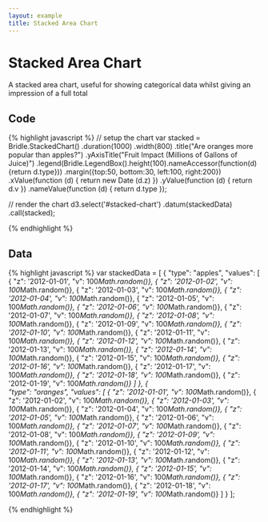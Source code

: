 ```yaml
---
layout: example
title: Stacked Area Chart
---
```


# Stacked Area Chart

<div id="stacked-chart"> </div>

A stacked area chart, useful for showing categorical data whilst giving an impression of a full total

## Code
{% highlight javascript %}
// setup the chart
var stacked = Bridle.StackedChart()
  .duration(1000)
  .width(800)
  .title("Are oranges more popular than apples?")
  .yAxisTitle("Fruit Impact (Millions of Gallons of Juice)")
.legend(Bridle.LegendBox().height(100).nameAccessor(function(d) {return d.type}))
.margin({top:50, bottom:30, left:100, right:200})
.xValue(function (d) {
  return new Date (d.z)
})
.yValue(function (d) {
  return d.v
})
.nameValue(function (d) {
  return d.type
});

// render the chart
d3.select('#stacked-chart')
  .datum(stackedData)
  .call(stacked);


  
{% endhighlight %}

## Data
{% highlight javascript %}
var stackedData = [
  {
    "type": "apples",
    "values": [
      { "z": '2012-01-01', "v":  100*Math.random()},
      { "z": '2012-01-02', "v":  100*Math.random()},
      { "z": '2012-01-03', "v":  100*Math.random()},
      { "z": '2012-01-04', "v":  100*Math.random()},
      { "z": '2012-01-05', "v":  100*Math.random()},
      { "z": '2012-01-06', "v":  100*Math.random()},
      { "z": '2012-01-07', "v":  100*Math.random()},
      { "z": '2012-01-08', "v":  100*Math.random()},
      { "z": '2012-01-09', "v":  100*Math.random()},
      { "z": '2012-01-10', "v":  100*Math.random()},
      { "z": '2012-01-11', "v":  100*Math.random()},
      { "z": '2012-01-12', "v":  100*Math.random()},
      { "z": '2012-01-13', "v":  100*Math.random()},
      { "z": '2012-01-14', "v":  100*Math.random()},
      { "z": '2012-01-15', "v":  100*Math.random()},
      { "z": '2012-01-16', "v":  100*Math.random()},
      { "z": '2012-01-17', "v":  100*Math.random()},
      { "z": '2012-01-18', "v":  100*Math.random()},
      { "z": '2012-01-19', "v":  100*Math.random()}
    ]
  },
  {  
    "type": "oranges",
    "values": [
      { "z": '2012-01-01', "v":  100*Math.random()},
      { "z": '2012-01-02', "v":  100*Math.random()},
      { "z": '2012-01-03', "v":  100*Math.random()},
      { "z": '2012-01-04', "v":  100*Math.random()},
      { "z": '2012-01-05', "v":  100*Math.random()},
      { "z": '2012-01-06', "v":  100*Math.random()},
      { "z": '2012-01-07', "v":  100*Math.random()},
      { "z": '2012-01-08', "v":  100*Math.random()},
      { "z": '2012-01-09', "v":  100*Math.random()},
      { "z": '2012-01-10', "v":  100*Math.random()},
      { "z": '2012-01-11', "v":  100*Math.random()},
      { "z": '2012-01-12', "v":  100*Math.random()},
      { "z": '2012-01-13', "v":  100*Math.random()},
      { "z": '2012-01-14', "v":  100*Math.random()},
      { "z": '2012-01-15', "v":  100*Math.random()},
      { "z": '2012-01-16', "v":  100*Math.random()},
      { "z": '2012-01-17', "v":  100*Math.random()},
      { "z": '2012-01-18', "v":  100*Math.random()},
      { "z": '2012-01-19', "v":  100*Math.random()}
    ]
  }
];



{% endhighlight %}

<script type="text/javascript">
// generate some random data
var startt = 1325376000000;
var daysms = 86400000;

// random data generator.

randomData = function(length) {
  return Array.apply(null, {length: length}).map(function(d, i) {
    return {
      "z" : new Date(startt + (daysms*i)).toISOString(),
      "v" : 50*Math.abs(Math.sin(startt + (daysms*i) + Math.random())/2)
    }
  });
}

// adds another row to the data
addRandomRow = function(data) {
  time = new Date(data[data.length-1].z).getTime()
  data.push({
      "z" : new Date(time + (daysms)).toISOString(),
      "v" : 50*Math.abs(Math.sin(time + (daysms)+ Math.random())/2)
    });
}

var series = ['apples', 'oranges', 'pears', 'kiwi']

var stackedData = series.map(function(d) {
  return {
    'type' : d,
    'values' : randomData(10)
  };
});


var stacked = Bridle.StackedChart()
  .duration(1000)
  .width(800)
  .title("Are oranges more popular than apples?")
  .yAxisTitle("Fruit Impact (Millions of Gallons of Juice)")
.legend(Bridle.LegendBox().height(100).nameAccessor(function(d) {return d.type}))
.margin({top:50, bottom:30, left:100, right:200})
.xValue(function (d) {
  return new Date (d.z)
})
.yValue(function (d) {
  return d.v
})
.nameValue(function (d) {
  return d.type
});

d3.select('#stacked-chart')
  .datum(stackedData)
  .call(stacked);

setInterval(function() {
  // we add a new data point and remove
  // the first one
  stackedData.forEach(function(series) {
    //series.values.shift();
    addRandomRow(series.values);
  });

 d3.select('#stacked-chart')
  .datum(stackedData)
  .call(stacked);

}, 5000)


</script>